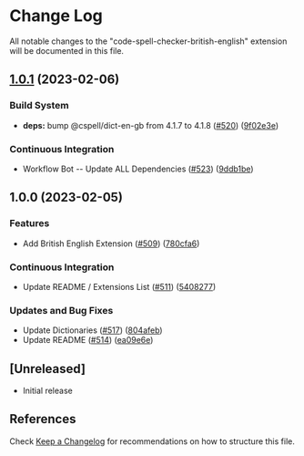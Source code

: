 # Change Log

All notable changes to the "code-spell-checker-british-english" extension will be documented in this file.

## [1.0.1](https://github.com/streetsidesoftware/vscode-cspell-dict-extensions/compare/code-spell-checker-british-english@1.0.0...code-spell-checker-british-english@1.0.1) (2023-02-06)


### Build System

* **deps:** bump @cspell/dict-en-gb from 4.1.7 to 4.1.8 ([#520](https://github.com/streetsidesoftware/vscode-cspell-dict-extensions/issues/520)) ([9f02e3e](https://github.com/streetsidesoftware/vscode-cspell-dict-extensions/commit/9f02e3e15b5f2a73263a4862d5c171dcb3647805))


### Continuous Integration

* Workflow Bot -- Update ALL Dependencies ([#523](https://github.com/streetsidesoftware/vscode-cspell-dict-extensions/issues/523)) ([9ddb1be](https://github.com/streetsidesoftware/vscode-cspell-dict-extensions/commit/9ddb1be69e4903bb23bc73b6f6afb43c4eb6ec6b))

## 1.0.0 (2023-02-05)


### Features

* Add British English Extension ([#509](https://github.com/streetsidesoftware/vscode-cspell-dict-extensions/issues/509)) ([780cfa6](https://github.com/streetsidesoftware/vscode-cspell-dict-extensions/commit/780cfa6915dd74772412fac52861fead4617fe9b))


### Continuous Integration

* Update README / Extensions List ([#511](https://github.com/streetsidesoftware/vscode-cspell-dict-extensions/issues/511)) ([5408277](https://github.com/streetsidesoftware/vscode-cspell-dict-extensions/commit/540827776a4d58490e764eb71a02cdecc7b69e9e))


### Updates and Bug Fixes

* Update Dictionaries ([#517](https://github.com/streetsidesoftware/vscode-cspell-dict-extensions/issues/517)) ([804afeb](https://github.com/streetsidesoftware/vscode-cspell-dict-extensions/commit/804afeb61e930613c698c812f9922c1e080acc53))
* Update README ([#514](https://github.com/streetsidesoftware/vscode-cspell-dict-extensions/issues/514)) ([ea09e6e](https://github.com/streetsidesoftware/vscode-cspell-dict-extensions/commit/ea09e6e467f7296d80013fec8da3b6e899a51a5a))

## [Unreleased]

- Initial release

## References

Check [Keep a Changelog](http://keepachangelog.com/) for recommendations on how to structure this file.
